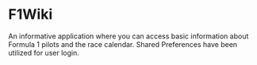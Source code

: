 # F1Wiki
 An informative application where you can access basic information about Formula 1 pilots and the race calendar. Shared Preferences have been utilized for user login.

